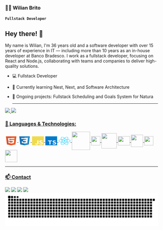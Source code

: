 ### 👨‍💻 Wilian Brito

**`Fullstack Developer`**

## Hey there! 👋

My name is Wilian, I'm 36 years old and a software developer with over 15 years of experience in IT — including more than 10 years as an in-house developer at Banco Bradesco. I work as a fullstack developer, focusing on React and Node.js, collaborating with teams and companies to deliver high-quality solutions.

- 💻 Fullstack Developer
- 🌱 Currently learning Nest, Next, and Software Architecture
- 🚀 Ongoing projects: Fullstack Scheduling and Goals System for Natura

  <hr>

<div align="left">
  <a href="https://github.com/Wilianbps">
  <img height="180em" src="https://github-readme-stats.vercel.app/api?username=Wilianbps&show_icons=true&theme=dracula&include_all_commits=true&count_private=true"/>
  <img height="180em" src="https://github-readme-stats.vercel.app/api/top-langs/?username=Wilianbps&layout=compact&langs_count=7&theme=dracula"/>
</div> 
  
   <h3> 🔧 Languages & Technologies: </h3>
  
<div style="display: inline_block">
<img align="center" alt="Wil-HTML" height="30" width="40" src="https://raw.githubusercontent.com/devicons/devicon/master/icons/html5/html5-original.svg">
<img align="center" alt="Wil-CSS" height="30" width="40" src="https://raw.githubusercontent.com/devicons/devicon/master/icons/css3/css3-original.svg"> 
<img align="center" alt="Wil-Js" height="30" width="40" src="https://raw.githubusercontent.com/devicons/devicon/master/icons/javascript/javascript-plain.svg">
<img align="center" alt="Wil-Ts" height="30" width="40" src="https://raw.githubusercontent.com/devicons/devicon/master/icons/typescript/typescript-plain.svg">
<img align="center" alt="Wil-React" height="30" width="40" src="https://raw.githubusercontent.com/devicons/devicon/master/icons/react/react-original.svg">
<img align="center" src="https://cdn.jsdelivr.net/gh/devicons/devicon@latest/icons/nodejs/nodejs-original-wordmark.svg"  height="60" width="60"/>
<img  align="center" src="https://cdn.jsdelivr.net/gh/devicons/devicon@latest/icons/nextjs/nextjs-original.svg" height="30" width="30"/>
<img align="center" src="https://cdn.jsdelivr.net/gh/devicons/devicon@latest/icons/nestjs/nestjs-original-wordmark.svg" height="50" width="50"/> 
<img align="center" src="https://cdn.jsdelivr.net/gh/devicons/devicon@latest/icons/insomnia/insomnia-original.svg" height="30" width="40"/>
<img align="center" src="https://cdn.jsdelivr.net/gh/devicons/devicon@latest/icons/docker/docker-original.svg" height="40" width="40"/>
<img align="center" src="https://cdn.jsdelivr.net/gh/devicons/devicon@latest/icons/microsoftsqlserver/microsoftsqlserver-original.svg" height="30" width="30"/>
<img align="center" src="https://cdn.jsdelivr.net/gh/devicons/devicon@latest/icons/postgresql/postgresql-plain-wordmark.svg" height="40" width="40"/>
          
</div>             
                  
  <hr>
<div> 
  <h3> 📫 Contact </h3>
   <a href="https://www.linkedin.com/in/wilian-brito-b501521b4/" target="_blank"><img src="https://img.shields.io/badge/-LinkedIn-%230077B5?style=for-the-badge&logo=linkedin&logoColor=white" target="_blank"></a>
   <a href="https://wa.me/5511930156542" target="_blank"><img src="https://img.shields.io/badge/WhatsApp-25D366?style=for-the-badge&logo=whatsapp&logoColor=white" target="_blank"></a>
  <a href="https://instagram.com/wilianbps" target="_blank"><img src="https://img.shields.io/badge/-Instagram-%23E4405F?style=for-the-badge&logo=instagram&logoColor=white" target="_blank"></a>
  <a href = "mailto:wilianbpk@gmail.com"><img src="https://img.shields.io/badge/-Gmail-%23333?style=for-the-badge&logo=gmail&logoColor=white" target="_blank"></a>
 
 
 <div align=center>
   
<img src="https://raw.githubusercontent.com/Wilianbps/Wilianbps/output/snake.svg" alt="Snake animation" />

 </div> 

 
</div>

<!--
**Wilianbps/Wilianbps** is a ✨ _special_ ✨ repository because its `README.md` (this file) appears on your GitHub profile.

Here are some ideas to get you started:

- 🔭 Hoje trabalho com front-end
- 🌱 Estudando NEXT
- 👯 I’m looking to collaborate on ...
- 🤔 I’m looking for help with ...
- 💬 Ask me about ...
- 📫 How to reach me: ...
- 😄 Pronouns: ...
- ⚡ Fun fact: ...
-->
